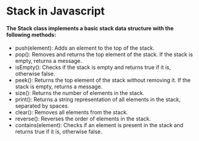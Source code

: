 # Stack in Javascript

#### The Stack class implements a basic stack data structure with the following methods:

- push(element): Adds an element to the top of the stack.
- pop(): Removes and returns the top element of the stack. If the stack is empty, returns a message.
- isEmpty(): Checks if the stack is empty and returns true if it is, otherwise false.
- peek(): Returns the top element of the stack without removing it. If the stack is empty, returns a message.
- size(): Returns the number of elements in the stack.
- print(): Returns a string representation of all elements in the stack, separated by spaces.
- clear(): Removes all elements from the stack.
- reverse(): Reverses the order of elements in the stack.
- contains(element): Checks if an element is present in the stack and returns true if it is, otherwise false.